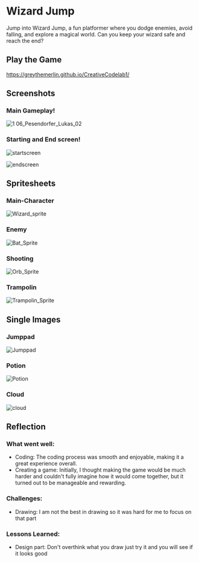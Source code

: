 # Wizard Jump

Jump into Wizard Jump, a fun platformer where you dodge enemies, avoid falling, and explore a magical world. Can you keep your wizard safe and reach the end?

## Play the Game

https://greythemerlin.github.io/CreativeCodelab1/

## Screenshots

### Main Gameplay!
![1 06_Pesendorfer_Lukas_02](https://github.com/user-attachments/assets/e8bb2e0f-b02a-4aa9-8cf9-98021141120f)

### Starting and End screen!

![startscreen](https://github.com/user-attachments/assets/4aeb5e9d-ef92-4e9a-973b-9ee10ab28c48)

![endscreen](https://github.com/user-attachments/assets/136d1303-313b-40e8-b22e-73416ea57e73)

## Spritesheets

### Main-Character
![Wizard_sprite](https://github.com/user-attachments/assets/ad9ee99f-676b-4306-92e3-1cfae419191a)

### Enemy

![Bat_Sprite](https://github.com/user-attachments/assets/6038792f-5b5b-4dd4-9beb-e33b5426bddb)

### Shooting 

![Orb_Sprite](https://github.com/user-attachments/assets/8172b528-ecf6-4bcd-bb24-26dd46eb13cd)

### Trampolin

![Trampolin_Sprite](https://github.com/user-attachments/assets/0d657b4b-92d1-4cbd-a110-0f68f37b5223)

## Single Images

### Jumppad

![Jumppad](https://github.com/user-attachments/assets/8f17bbfa-23af-4c7b-a731-c3cd4ad04ab9)

### Potion

![Potion](https://github.com/user-attachments/assets/21fabae3-eac5-4a2b-b584-317c83db82e2)

### Cloud

![cloud](https://github.com/user-attachments/assets/57f178e9-66eb-4087-8027-4dcc76d8681c)


## Reflection

### What went well:
- Coding: The coding process was smooth and enjoyable, making it a great experience overall.
- Creating a game:  Initially, I thought making the game would be much harder and couldn't fully imagine how it would come together, but it turned out to be manageable and rewarding.

### Challenges:
- Drawing: I am not the best in drawing so it was hard for me to focus on that part
  
### Lessons Learned:
- Design part: Don't overthink what you draw just try it and you will see if it looks good
